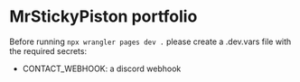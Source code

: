 # MrStickyPiston portfolio
Before running `npx wrangler pages dev .` please create a .dev.vars file with the required secrets:
- CONTACT_WEBHOOK: a discord webhook